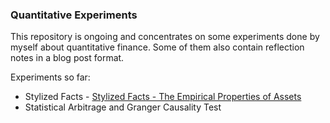 ### Quantitative Experiments

This repository is ongoing and concentrates on some experiments done by myself about quantitative finance. Some of them also contain reflection notes in a blog post format.

Experiments so far:

 - Stylized Facts - [Stylized Facts - The Empirical Properties of Assets](https://www.toniesteves.com/stylized-facts)
 - Statistical Arbitrage and Granger Causality Test
